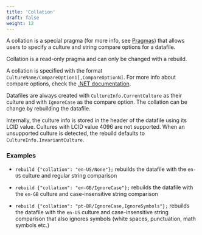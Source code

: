 ```yaml
---
title: 'Collation'
draft: false
weight: 12
---
```


A collation is a special pragma (for more info, see [Pragmas](../pragmas)) that allows users to specify a culture and string compare options for a datafile.

Collation is a read-only pragma and can only be changed with a rebuild.

A collation is specified with the format `CultureName/CompareOption1[,CompareOptionN]`. For more info about compare options, check the [.NET documentation](https://docs.microsoft.com/en-us/dotnet/api/system.globalization.compareoptions).

Datafiles are always created with `CultureInfo.CurrentCulture` as their culture and with `IgnoreCase` as the compare option. The collation can be change by rebuilding the datafile.

Internally, the culture info is stored in the header of the datafile using its LCID value. Cultures with LCID value 4096 are not supported. When an unsupported culture is detected, the rebuild defaults to `CultureInfo.InvariantCulture`.

### Examples

- `rebuild {"collation": "en-US/None"};` rebuilds the datafile with the `en-US` culture and regular string comparison

- `rebuild {"collation": "en-GB/IgnoreCase"};` rebuilds the datafile with the `en-GB` culture and case-insensitive string comparison

- `rebuild {"collation": "pt-BR/IgnoreCase,IgnoreSymbols"};` rebuilds the datafile with the `en-US` culture and case-insensitive string comparison that also ignores symbols (white spaces, punctuation, math symbols etc.)




